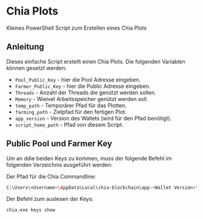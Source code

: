 # Chia Plots
Kleines PowerShell Script zum Erstellen eines Chia Plots

## Anleitung
Dieses einfache Script erstellt einen Chia Plots. Die folgenden Variablen können gesetzt werden:

- `Pool_Public_Key` - hier die Pool Adresse eingeben.
- `Farmer_Public_Key` - hier die Public Adresse eingeben.
- `Threads` - Anzahl der Threads die genützt werden sollen.
- `Memory` - Wieivel Arbeitsspeicher genützt werden soll.
- `temp_path` - Temporärer Pfad für das Plotten.
- `farming_path` - Zielpfad für den fertigen Plot.
- `app_version` - Version des Wallets (wird für den Pfad benötigt).
- `script_home_path` - Pfad von diesem Script.

## Public Pool und Farmer Key
Um an ddie beiden Keys zu kommen, muss der folgende Befehl im folgenden Verzeichnis ausgeführt werden:

Der Pfad für die Chia Commandline:
```sh
C:\Users\<Username>\AppData\Local\chia-blockchain\app-<Wallet Version>\resources\app.asar.unpacked\daemon
```

Der Befehl zum auslesen der Keys:
```sh
chia.exe keys show
```